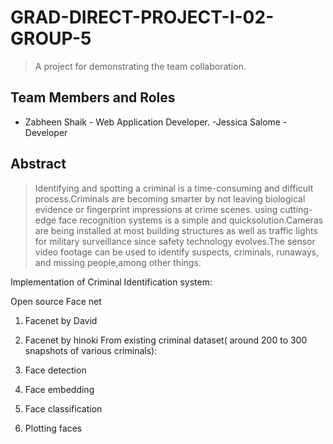 # GRAD-DIRECT-PROJECT-I-02-GROUP-5
> A project for demonstrating the team collaboration.

## Team Members and Roles

- Zabheen Shaik - Web Application Developer.
-Jessica Salome - Developer

## Abstract

> Identifying and spotting a criminal is a time-consuming and difficult process.Criminals are becoming smarter by not leaving biological evidence or fingerprint impressions at crime scenes. 
using cutting-edge face recognition systems is a simple and quicksolution.Cameras are being installed at most building structures as well as traffic lights for military surveillance since safety technology evolves.The sensor video footage can be used to identify suspects, criminals, runaways, and missing people,among other things. 

Implementation of Criminal Identification system:

Open source Face net
1. Facenet by David
2. Facenet by hinoki
From existing criminal dataset( around 200 to 300 snapshots of various criminals):

1. Face detection 
2. Face embedding
3. Face classification
4. Plotting faces


